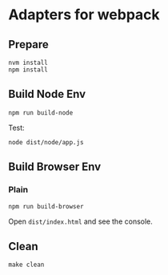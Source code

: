 # Adapters for webpack

## Prepare

```
nvm install
npm install
```

## Build Node Env

```
npm run build-node
```

Test:

```
node dist/node/app.js
```

## Build Browser Env

### Plain

```
npm run build-browser
```

Open `dist/index.html` and see the console.

## Clean

```
make clean
```
